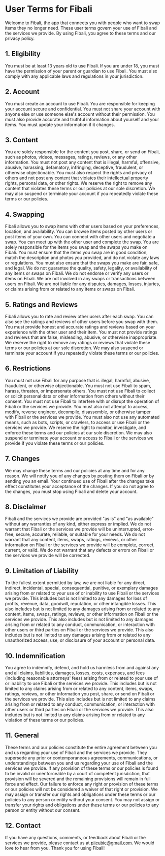 # User Terms for Fibali

Welcome to Fibali, the app that connects you with people who want to swap items they no longer need. These user terms govern your use of Fibali and the services we provide. By using Fibali, you agree to these terms and our privacy policy.

## 1. Eligibility

You must be at least 13 years old to use Fibali. If you are under 18, you must have the permission of your parent or guardian to use Fibali. You must also comply with any applicable laws and regulations in your jurisdiction.

## 2. Account

You must create an account to use Fibali. You are responsible for keeping your account secure and confidential. You must not share your account with anyone else or use someone else's account without their permission. You must also provide accurate and truthful information about yourself and your items. You must update your information if it changes.

## 3. Content

You are solely responsible for the content you post, share, or send on Fibali, such as photos, videos, messages, ratings, reviews, or any other information. You must not post any content that is illegal, harmful, offensive, abusive, harassing, defamatory, infringing, deceptive, fraudulent, or otherwise objectionable. You must also respect the rights and privacy of others and not post any content that violates their intellectual property rights, personal data, or other rights. We reserve the right to remove any content that violates these terms or our policies at our sole discretion. We may also suspend or terminate your account if you repeatedly violate these terms or our policies.

## 4. Swapping

Fibali allows you to swap items with other users based on your preferences, location, and availability. You can browse items posted by other users or post items of your own. You can connect with other users and negotiate a swap. You can meet up with the other user and complete the swap. You are solely responsible for the items you swap and the swaps you make on Fibali. You must ensure that the items you swap are in good condition, match the description and photos you provided, and do not violate any laws or regulations. You must also ensure that the swaps you make are fair, safe, and legal. We do not guarantee the quality, safety, legality, or availability of any items or swaps on Fibali. We do not endorse or verify any users or items on Fibali. We are not involved in any swaps or transactions between users on Fibali. We are not liable for any disputes, damages, losses, injuries, or claims arising from or related to any items or swaps on Fibali.

## 5. Ratings and Reviews

Fibali allows you to rate and review other users after each swap. You can also see the ratings and reviews of other users before you swap with them. You must provide honest and accurate ratings and reviews based on your experience with the other user and their item. You must not provide ratings and reviews that are false, misleading, abusive, or otherwise inappropriate. We reserve the right to remove any ratings or reviews that violate these terms or our policies at our sole discretion. We may also suspend or terminate your account if you repeatedly violate these terms or our policies.

## 6. Restrictions

You must not use Fibali for any purpose that is illegal, harmful, abusive, fraudulent, or otherwise objectionable. You must not use Fibali to spam, harass, threaten, or impersonate others. You must not use Fibali to collect or solicit personal data or other information from others without their consent. You must not use Fibali to interfere with or disrupt the operation of Fibali or the services we provide. You must also not attempt to access, modify, reverse engineer, decompile, disassemble, or otherwise tamper with Fibali or the services we provide. You must also not use any automated means, such as bots, scripts, or crawlers, to access or use Fibali or the services we provide. We reserve the right to monitor, investigate, and enforce these terms and our policies at our sole discretion. We may also suspend or terminate your account or access to Fibali or the services we provide if you violate these terms or our policies.

## 7. Changes

We may change these terms and our policies at any time and for any reason. We will notify you of any changes by posting them on Fibali or by sending you an email. Your continued use of Fibali after the changes take effect constitutes your acceptance of the changes. If you do not agree to the changes, you must stop using Fibali and delete your account.

## 8. Disclaimer

Fibali and the services we provide are provided "as is" and "as available" without any warranties of any kind, either express or implied. We do not warrant that Fibali or the services we provide will be uninterrupted, error-free, secure, accurate, reliable, or suitable for your needs. We do not warrant that any content, items, swaps, ratings, reviews, or other information on Fibali or the services we provide will be complete, correct, current, or valid. We do not warrant that any defects or errors on Fibali or the services we provide will be corrected.

## 9. Limitation of Liability

To the fullest extent permitted by law, we are not liable for any direct, indirect, incidental, special, consequential, punitive, or exemplary damages arising from or related to your use of or inability to use Fibali or the services we provide. This includes but is not limited to any damages for loss of profits, revenue, data, goodwill, reputation, or other intangible losses. This also includes but is not limited to any damages arising from or related to any content, items, swaps, ratings, reviews, or other information on Fibali or the services we provide. This also includes but is not limited to any damages arising from or related to any conduct, communication, or interaction with other users or third parties on Fibali or the services we provide. This also includes but is not limited to any damages arising from or related to any unauthorized access, use, or disclosure of your account or personal data.

## 10. Indemnification

You agree to indemnify, defend, and hold us harmless from and against any and all claims, liabilities, damages, losses, costs, expenses, and fees (including reasonable attorneys' fees) arising from or related to your use of or inability to use Fibali or the services we provide. This includes but is not limited to any claims arising from or related to any content, items, swaps, ratings, reviews, or other information you post, share, or send on Fibali or the services we provide. This also includes but is not limited to any claims arising from or related to any conduct, communication, or interaction with other users or third parties on Fibali or the services we provide. This also includes but is not limited to any claims arising from or related to any violation of these terms or our policies.

## 11. General

These terms and our policies constitute the entire agreement between you and us regarding your use of Fibali and the services we provide. They supersede any prior or contemporaneous agreements, communications, or understandings between you and us regarding your use of Fibali and the services we provide. If any provision of these terms or our policies is found to be invalid or unenforceable by a court of competent jurisdiction, that provision will be severed and the remaining provisions will remain in full force and effect. Our failure to enforce any right or provision of these terms or our policies will not be considered a waiver of that right or provision. We may assign or transfer our rights and obligations under these terms or our policies to any person or entity without your consent. You may not assign or transfer your rights and obligations under these terms or our policies to any person or entity without our consent.

## 12. Contact

If you have any questions, comments, or feedback about Fibali or the services we provide, please contact us at <piicubic@gmail.com>. We would love to hear from you. Thank you for using Fibali!
